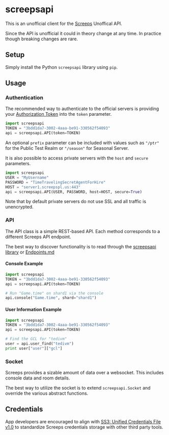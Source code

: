# screepsapi

This is an unofficial client for the [Screeps](https://screeps.com/) Unoffical API.

Since the API is unofficial it could in theory change at any time. In practice though breaking changes are rare.

## Setup

Simply install the Python `screepsapi` library using `pip`.

## Usage

### Authentication

The recommended way to authenticate to the official servers is providing your [Authorization Token](https://docs.screeps.com/auth-tokens.html) into the `token` parameter.

```python
import screepsapi
TOKEN = "3bdd1da7-3002-4aaa-be91-330562f54093"
api = screepsapi.API(token=TOKEN)
```

An optional `prefix` parameter can be included with values such as `"/ptr"` for the Public Test Realm or `"/season"` for Seasonal Server.

It is also possible to access private servers with the `host` and `secure` parameters.

```python
import screepsapi
USER = "MyUsername"
PASSWORD = "TimeTravelingSecretAgentForHire"
HOST = "server1.screepspl.us:443"
api = screepsapi.API(USER, PASSWORD, host=HOST, secure=True)
```

Note that by default private servers do not use SSL and all traffic is unencrypted.

### API

The API class is a simple REST-based API. Each method corresponds to a different Screeps API endpoint.

The best way to discover functionality is to read through the [screepsapi library](screepsapi/screepsapi.py) or [Endpoints.md](docs/Endpoints.md)

#### Console Example

```python
import screepsapi
TOKEN = "3bdd1da7-3002-4aaa-be91-330562f54093"
api = screepsapi.API(token=TOKEN)

# Run "Game.time" on shard1 via the console
api.console("Game.time", shard="shard1")
```

#### User Information Example

```python
import screepsapi
TOKEN = "3bdd1da7-3002-4aaa-be91-330562f54093"
api = screepsapi.API(token=TOKEN)

# Find the GCL for "tedivm"
user = api.user_find("tedivm")
print user["user"]["gcl"]
```

### Socket

Screeps provides a sizable amount of data over a websocket. This includes console data and room details.

The best way to utilize the socket is to extend `screepsapi.Socket` and override the various abstract functions.

## Credentials

App developers are encouraged to align with [SS3: Unified Credentials File v1.0](https://github.com/screepers/screepers-standards/blob/master/SS3-Unified_Credentials_File.md) to standardize Screeps credentials storage with other third party tools.
